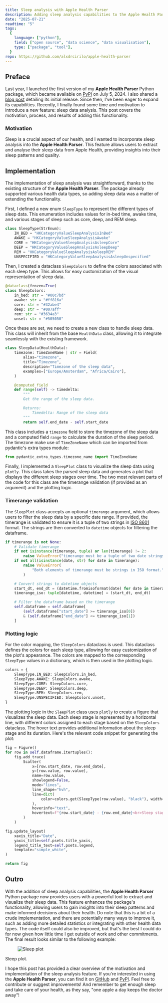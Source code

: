 ```yaml
---
title: Sleep analysis with Apple Health Parser
description: Adding sleep analysis capabilities to the Apple Health Parser Python package
date: "2025-07-21"
readtime: "5"
tags:
  {
    language: ["python"],
    field: ["open source", "data science", "data visualisation"],
    type: ["package", "tool"],
  }
repo: https://github.com/alxdrcirilo/apple-health-parser
---
```


## Preface

Last year, I launched the first version of my **Apple Health Parser** Python package, which became available on [PyPI](https://pypi.org/project/apple-health-parser) on July 5, 2024. I also shared a [blog post](./05-apple_health_parser.md) detailing its initial release. Since then, I've been eager to expand its capabilities. Recently, I finally found some time and motivation to introduce a new feature: sleep data analysis. This post covers the motivation, process, and results of adding this functionality.

### Motivation

Sleep is a crucial aspect of our health, and I wanted to incorporate sleep analysis into the **Apple Health Parser**. This feature allows users to extract and analyse their sleep data from Apple Health, providing insights into their sleep patterns and quality.

## Implementation

The implementation of sleep analysis was straightforward, thanks to the existing structure of the **Apple Health Parser**. The package already supported various health data types, so adding sleep data was a matter of extending the functionality.

First, I defined a new enum `SleepType` to represent the different types of sleep data. This enumeration includes values for in-bed time, awake time, and various stages of sleep such as core, deep, and REM sleep.

```py [apple_health_parser/models/records.py]
class SleepType(StrEnum):
    IN_BED = "HKCategoryValueSleepAnalysisInBed"
    AWAKE = "HKCategoryValueSleepAnalysisAwake"
    CORE = "HKCategoryValueSleepAnalysisAsleepCore"
    DEEP = "HKCategoryValueSleepAnalysisAsleepDeep"
    REM = "HKCategoryValueSleepAnalysisAsleepREM"
    UNSPECIFIED = "HKCategoryValueSleepAnalysisAsleepUnspecified"
```

Then, I created a dataclass `SleepColors` to define the colors associated with each sleep type. This allows for easy customization of the visual representation of sleep data.

```py [apple_health_parser/config/definitions.py]
@dataclass(frozen=True)
class SleepColors:
    in_bed: str = "#00c7bd"
    awake: str = "#ff816a"
    core: str = "#32abe4"
    deep: str = "#007aff"
    rem: str = "#3634a3"
    unset: str = "#505050"
```

Once these are set, we need to create a new class to handle sleep data. This class will inherit from the base `HealthData` class, allowing it to integrate seamlessly with the existing framework.

```py [apple_health_parser/models/sleep.py]
class SleepData(HealthData):
    timezone: TimeZoneName | str = Field(
        alias="timezone",
        title="Timezone",
        description="Timezone of the sleep data",
        examples=["Europe/Amsterdam", "Africa/Cairo"],
    )

    @computed_field
    def range(self) -> timedelta:
        """
        Get the range of the sleep data.

        Returns:
            Timedelta: Range of the sleep data
        """
        return self.end_date - self.start_date
```

This class includes a `timezone` field to store the timezone of the sleep data and a computed field `range` to calculate the duration of the sleep period. The timezone make use of `TimeZoneName` which can be imported from pydantic's extra types module:

```py
from pydantic_extra_types.timezone_name import TimeZoneName
```

Finally, I implemented a `SleepPlot` class to visualize the sleep data using `plotly`. This class takes the parsed sleep data and generates a plot that displays the different sleep stages over time. The two most relevant parts of the code for this class are the timerange validation (if provided as an argument) and the plotting logic.

### Timerange validation

The `SleepPlot` class accepts an optional `timerange` argument, which allows users to filter the sleep data by a specific date range. If provided, the timerange is validated to ensure it is a tuple of two strings in [ISO 8601](https://www.iso.org/iso-8601-date-and-time-format.html) format. The strings are then converted to `datetime` objects for filtering the dataframe.

```py [apple_health_parser/plot/sleep.py]
if timerange is not None:
    # Validate timerange
    if not isinstance(timerange, tuple) or len(timerange) != 2:
        raise ValueError("timerange must be a tuple of two date strings.")
    if not all(isinstance(date, str) for date in timerange):
        raise ValueError(
            "Both elements of timerange must be strings in ISO format."
        )

    # Convert strings to datetime objects
    start_dt, end_dt = (datetime.fromisoformat(date) for date in timerange)
    timerange_iso: tuple[datetime, datetime] = (start_dt, end_dt)

    # Filter the dataframe based on the timerange
    self.dataframe = self.dataframe[
        (self.dataframe["start_date"] >= timerange_iso[0])
        & (self.dataframe["end_date"] <= timerange_iso[1])
    ]
```

### Plotting logic

For the color mapping, the `SleepColors` dataclass is used. This dataclass defines the colors for each sleep type, allowing for easy customization of the plot's appearance. The colors are mapped to the corresponding `SleepType` values in a dictionary, which is then used in the plotting logic.

```py [apple_health_parser/plot/sleep.py]
colors = {
    SleepType.IN_BED: SleepColors.in_bed,
    SleepType.AWAKE: SleepColors.awake,
    SleepType.CORE: SleepColors.core,
    SleepType.DEEP: SleepColors.deep,
    SleepType.REM: SleepColors.rem,
    SleepType.UNSPECIFIED: SleepColors.unset,
}
```

The plotting logic in the `SleepPlot` class uses `plotly` to create a figure that visualizes the sleep data. Each sleep stage is represented by a horizontal line, with different colors assigned to each stage based on the `SleepColors` dataclass. The hover text provides additional information about the sleep stage and its duration. Here's the relevant code snippet for generating the plot:

```py [apple_health_parser/plot/sleep.py]
fig = Figure()
for row in self.dataframe.itertuples():
    fig.add_trace(
        Scatter(
            x=[row.start_date, row.end_date],
            y=[row.value, row.value],
            name=row.value,
            showlegend=False,
            mode="lines",
            line_shape="hvh",
            line=dict(
                color=colors.get(SleepType(row.value), "black"), width=10
            ),
            hoverinfo="text",
            hovertext=f"{row.start_date} - {row.end_date}<br>Sleep stage: {row.value}",
        )
    )

fig.update_layout(
    xaxis_title="Date",
    yaxis_title=self.psets.title_yaxis,
    legend_title_text=self.psets.legend,
    template="simple_white",
)

return fig
```

## Outro

With the addition of sleep analysis capabilities, the **Apple Health Parser** Python package now provides users with a powerful tool to extract and visualize their sleep data. This feature enhances the package's functionality, allowing users to gain insights into their sleep patterns and make informed decisions about their health. Do note that this is a bit of a crude implementation, and there are potentially many ways to improve it, such as adding more detailed statistics or integrating with other health data types. The code itself could also be improved, but that's the best I could do for now given how little time I get outside of work and other commitments. The final result looks similar to the following example:

<div>
  <figure class="figure">
    <img alt="Sleep plot" src="images/2025/13-sleep/sleep.svg" class="figure-image svg" style="max-width: 400px;">
  </figure>
  <p class="figure-caption">Sleep plot.</p>
</div>

I hope this post has provided a clear overview of the motivation and implementation of the sleep analysis feature. If you're interested in using the **Apple Health Parser**, you can find it on [GitHub](https://github.com/alxdrcirilo/apple-health-parser) and [PyPI](https://pypi.org/project/apple-health-parser). Feel free to contribute or suggest improvements! And remember to get enough sleep and take care of your health, as they say, "one apple a day keeps the doctor away"!
